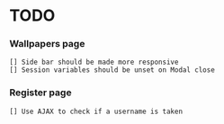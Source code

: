 # TODO

### Wallpapers page
    [] Side bar should be made more responsive
    [] Session variables should be unset on Modal close

### Register page
    [] Use AJAX to check if a username is taken